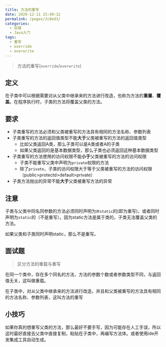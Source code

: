 ```yaml
---
title: 方法的重写
date: 2020-12-11 15:49:12
permalink: /pages/2c8ed1/
categories: 
  - 后端
  - Java入门
tags: 
  - 重写
  - override
  - overwrite
---
```

> 方法的重写(`override`/`overwrite`)

## 定义

在子类中可以根据需要对从父类中继承来的方法进行改造，也称为方法的**重置**、**覆盖**。在程序执行时，子类的方法将覆盖父类的方法。



## 要求

- 子类重写的方法必须和父类被重写的方法具有相同的方法名称、参数列表
- 子类重写的方法的返回值类型不能**大于**父类被重写的方法的返回值类型
  - 比如父类返回A类，那么子类可以是A类或者A的子类
  - 如果父类返回的是基本数据类型，那么子类也必须返回这种基本数据类型
- 子类重写的方法使用的访问权限不能**小于**父类被重写的方法的访问权限
  - 子类不能重写父类中声明为`private`权限的方法
  - 除了`private`，子类的访问权限大于等于父类被重写的方法的访问权限（public>protectd>default>private）
- 子类方法抛出的异常不能**大于**父类被重写方法的异常

## 注意

子类与父类中同名同参数的方法必须同时声明为`非static`的(即为重写)，或者同时声明为`static`的（不是重写）。因为static方法是属于类的，子类无法覆盖父类的方法。

如果父类和子类同时声明static，那么不是重写。



## 面试题

> 区分方法的重载与重写

在同一个类中，存在多个同名的方法，方法的参数个数或者参数类型不同，与返回值无关，这叫做重载。

在子类中，对从父类中继承来的方法进行改造，并且和父类被重写的方法具有相同的方法名称、参数列表，这叫方法的重写



## 小技巧

如果你真的想重写父类的方法，那么最好不要手写，因为可能存在人工手误，所以这时最好直接去父类中直接复制，粘贴在子类中，再编写方法体。或者使用ide开发集成工具自动生成。